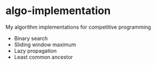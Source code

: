 # algo-implementation
My algorithm implementations for competitive programming

- Binary search
- Sliding window maximum
- Lazy propagation
- Least common ancestor

